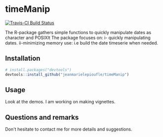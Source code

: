 # timeManip

[![Travis-CI Build Status](https://travis-ci.org/nexModeling/timeManip.svg?branch=master)](https://travis-ci.org/jeanmarielepioufle/timeManip)

The R-package gathers simple functions to quickly manipulate dates as character and POSIXlt
The package focuses on:
  i- quickly manipulating dates.
  ii-minimizing memory use: i.e build the date timeserie when needed.

## Installation

```R
# install.packages("devtools")
devtools::install_github("jeanmarielepioufle/timeManip")
```

## Usage
Look at the demos. I am working on making vignettes.

## Questions and remarks
Don't hesitate to contact me for more details and suggestions.
